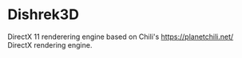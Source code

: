 # Dishrek3D
DirectX 11 renderering engine based on Chili's https://planetchili.net/ DirectX rendering engine.


